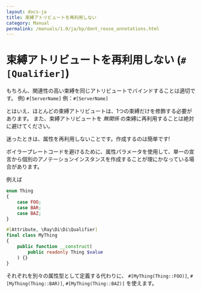 ```yaml
---
layout: docs-ja
title: 束縛アトリビュートを再利用しない
category: Manual
permalink: /manuals/1.0/ja/bp/dont_reuse_annotations.html
---
```

# 束縛アトリビュートを再利用しない (`#[Qualifier]`)

もちろん、関連性の高い束縛を同じアトリビュートでバインドすることは適切です。 例) `#[ServerName]`
例：`#[ServerName]`

とはいえ、ほとんどの束縛アトリビュートは、1つの束縛だけを修飾する必要があります。
また、束縛アトリビュートを *無関係* の束縛に再利用することは絶対に避けてください。

迷ったときは、属性を再利用しないことです。作成するのは簡単です!

ボイラープレートコードを避けるために、属性パラメータを使用して、単一の宣言から個別のアノテーションインスタンスを作成することが理にかなっている場合があります。

例えば

```php
enum Thing
{
    case FOO;
    case BAR;
    case BAZ;
}

#[Attribute, \Ray\Di\Di\Qualifier]
final class MyThing
{
    public function __construct(
        public readonly Thing $value
    ) {}
}
```

それぞれを別々の属性型として定義する代わりに、 `#[MyThing(Thing::FOO)]`, `#[MyThing(Thing::BAR)]`, `#[MyThing(Thing::BAZ)]` を使えます。
